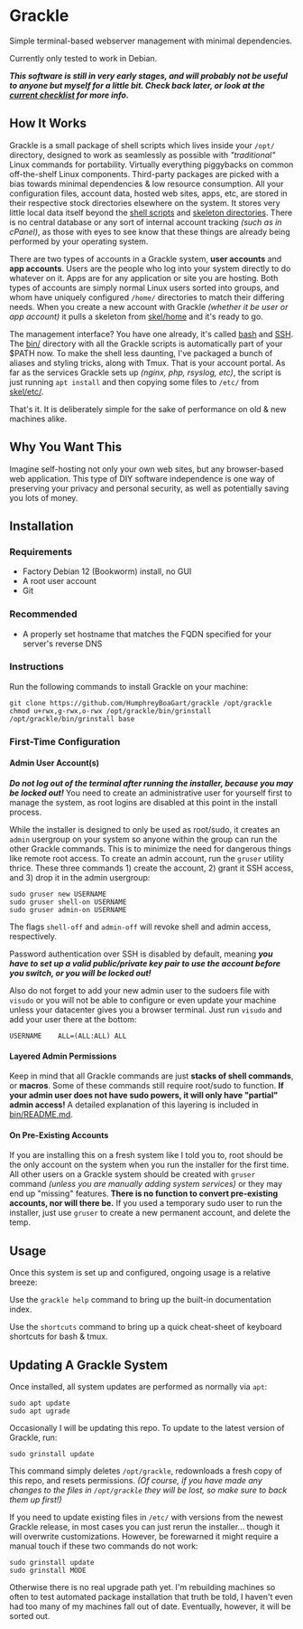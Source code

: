 # Grackle
Simple terminal-based webserver management with minimal dependencies.

Currently only tested to work in Debian.

***This software is still in very early stages, and will probably not be useful to anyone but myself for a little bit. Check back later, or look at the [current checklist](bin/grinstall.md) for more info.***

## How It Works

Grackle is a small package of shell scripts which lives inside your `/opt/` directory, designed to work as seamlessly as possible with *"traditional"* Linux commands for portability. Virtually everything piggybacks on common off-the-shelf Linux components. Third-party packages are picked with a bias towards minimal dependencies & low resource consumption. All your configuration files, account data, hosted web sites, apps, etc, are stored in their respective stock directories elsewhere on the system. It stores very little local data itself beyond the [shell scripts](bin/) and [skeleton directories](skel/). There is no central database or any sort of internal account tracking *(such as in cPanel)*, as those with eyes to see know that these things are already being performed by your operating system.

There are two types of accounts in a Grackle system, **user accounts** and **app accounts**. Users are the people who log into your system directly to do whatever on it. Apps are for any application or site you are hosting. Both types of accounts are simply normal Linux users sorted into groups, and whom have uniquely configured `/home/` directories to match their differing needs. When you create a new account with Grackle *(whether it be user or app account)* it pulls a skeleton from [skel/home](skel/home/) and it's ready to go.

The management interface? You have one already, it's called [bash](https://bestpoint.institute/tools/bash) and [SSH](https://bestpoint.institute/tools/ssh). The [bin/](bin/) directory with all the Grackle scripts is automatically part of your $PATH now. To make the shell less daunting, I've packaged a bunch of aliases and styling tricks, along with Tmux. That is your account portal. As far as the services Grackle sets up *(nginx, php, rsyslog, etc)*, the script is just running `apt install` and then copying some files to `/etc/` from [skel/etc/](skel/etc/).

That's it. It is deliberately simple for the sake of performance on old & new machines alike.

## Why You Want This

Imagine self-hosting not only your own web sites, but any browser-based web application. This type of DIY software independence is one way of preserving your privacy and personal security, as well as potentially saving you lots of money.

## Installation

### Requirements

- Factory Debian 12 (Bookworm) install, no GUI
- A root user account
- Git

### Recommended

- A properly set hostname that matches the FQDN specified for your server's reverse DNS

### Instructions
Run the following commands to install Grackle on your machine:
```
git clone https://github.com/HumphreyBoaGart/grackle /opt/grackle
chmod u+rwx,g-rwx,o-rwx /opt/grackle/bin/grinstall
/opt/grackle/bin/grinstall base
```

### First-Time Configuration

#### Admin User Account(s)
***Do not log out of the terminal after running the installer, because you may be locked out!*** You need to create an administrative user for yourself first to manage the system, as root logins are disabled at this point in the install process.

While the installer is designed to only be used as root/sudo, it creates an `admin` usergroup on your system so anyone within the group can run the other Grackle commands. This is to minimize the need for dangerous things like remote root access. To create an admin account, run the `gruser` utility thrice. These three commands 1) create the account, 2) grant it SSH access, and 3) drop it in the admin usergroup:
```
sudo gruser new USERNAME
sudo gruser shell-on USERNAME
sudo gruser admin-on USERNAME
```
The flags `shell-off` and `admin-off` will revoke shell and admin access, respectively.

Password authentication over SSH is disabled by default, meaning ***you have to set up a valid public/private key pair to use the account before you switch, or you will be locked out!***

Also do not forget to add your new admin user to the sudoers file with `visudo` or you will not be able to configure or even update your machine unless your datacenter gives you a browser terminal. Just run `visudo` and add your user there at the bottom:
```
USERNAME    ALL=(ALL:ALL) ALL
```

#### Layered Admin Permissions
Keep in mind that all Grackle commands are just **stacks of shell commands**, or **macros**. Some of these commands still require root/sudo to function. **If your admin user does not have sudo powers, it will only have "partial" admin access!** A detailed explanation of this layering is included in [bin/README.md](bin/README.md).

#### On Pre-Existing Accounts
If you are installing this on a fresh system like I told you to, root should be the only account on the system when you run the installer for the first time. All other users on a Grackle system should be created with `gruser` command *(unless you are manually adding system services)* or they may end up "missing" features. **There is no function to convert pre-existing accounts, nor will there be.** If you used a temporary sudo user to run the installer, just use `gruser` to create a new permanent account, and delete the temp.

## Usage
Once this system is set up and configured, ongoing usage is a relative breeze:

Use the `grackle help` command to bring up the built-in documentation index.

Use the `shortcuts` command to bring up a quick cheat-sheet of keyboard shortcuts for bash & tmux.


## Updating A Grackle System
Once installed, all system updates are performed as normally via `apt`:
```
sudo apt update
sudo apt ugrade
```
Occasionally I will be updating this repo. To update to the latest version of Grackle, run:
```
sudo grinstall update
```
This command simply deletes `/opt/grackle`, redownloads a fresh copy of this repo, and resets permissions. *(Of course, if you have made any changes to the files in `/opt/grackle` they will be lost, so make sure to back them up first!)*

If you need to update existing files in `/etc/` with versions from the newest Grackle release, in most cases you can just rerun the installer... though it will overwrite customizations. However, be forewarned it might require a manual touch if these two commands do not work:
```
sudo grinstall update
sudo grinstall MODE
```
Otherwise there is no real upgrade path yet. I'm rebuilding machines so often to test automated package installation that truth be told, I haven't even had too many of my machines fall out of date. Eventually, however, it will be sorted out.

